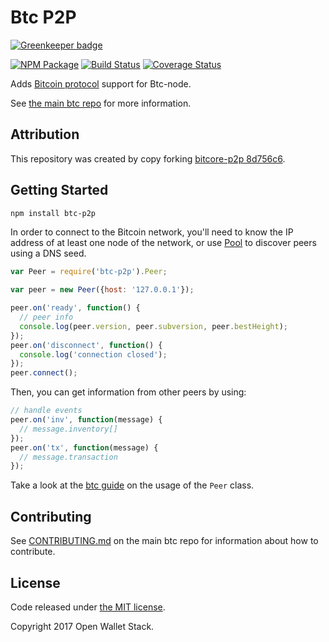 Btc P2P
=======

[![Greenkeeper badge](https://badges.greenkeeper.io/owstack/btc-p2p.svg)](https://greenkeeper.io/)

[![NPM Package](https://img.shields.io/npm/v/btc-p2p.svg?style=flat-square)](https://www.npmjs.org/package/btc-p2p)
[![Build Status](https://img.shields.io/travis/owstack/btc-p2p.svg?branch=master&style=flat-square)](https://travis-ci.org/owstack/btc-p2p)
[![Coverage Status](https://img.shields.io/coveralls/owstack/btc-p2p.svg?style=flat-square)](https://coveralls.io/r/owstack/btc-p2p?branch=master)

Adds [Bitcoin protocol](https://en.bitcoin.it/wiki/Protocol_documentation) support for Btc-node.

See [the main btc repo](https://github.com/owstack/btc) for more information.

## Attribution

This repository was created by copy forking [bitcore-p2p 8d756c6](https://github.com/bitpay/bitcore-p2p/commit/8d756c6c560f097a57585d4fd3f03d57eeb603cd).

## Getting Started

```sh
npm install btc-p2p
```
In order to connect to the Bitcoin network, you'll need to know the IP address of at least one node of the network, or use [Pool](/docs/pool.md) to discover peers using a DNS seed.

```javascript
var Peer = require('btc-p2p').Peer;

var peer = new Peer({host: '127.0.0.1'});

peer.on('ready', function() {
  // peer info
  console.log(peer.version, peer.subversion, peer.bestHeight);
});
peer.on('disconnect', function() {
  console.log('connection closed');
});
peer.connect();
```

Then, you can get information from other peers by using:

```javascript
// handle events
peer.on('inv', function(message) {
  // message.inventory[]
});
peer.on('tx', function(message) {
  // message.transaction
});
```

Take a look at the [btc guide](http://btc.io/guide/peer.html) on the usage of the `Peer` class.

## Contributing

See [CONTRIBUTING.md](https://github.com/owstack/btc/blob/master/CONTRIBUTING.md) on the main btc repo for information about how to contribute.

## License

Code released under [the MIT license](https://github.com/owstack/btc/blob/master/LICENSE).

Copyright 2017 Open Wallet Stack.
